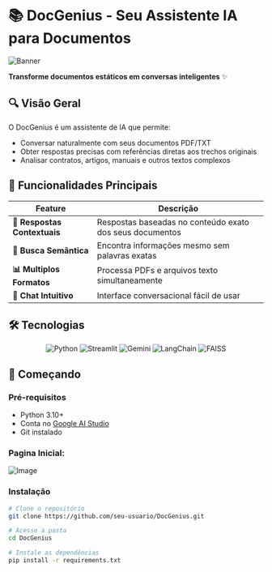 # 📚 DocGenius - Seu Assistente IA para Documentos

![Banner](https://via.placeholder.com/800x300?text=DocGenius+Analyze+PDFs+with+AI)

**Transforme documentos estáticos em conversas inteligentes** ✨

## 🔍 Visão Geral
O DocGenius é um assistente de IA que permite:
- Conversar naturalmente com seus documentos PDF/TXT
- Obter respostas precisas com referências diretas aos trechos originais
- Analisar contratos, artigos, manuais e outros textos complexos

## 🎯 Funcionalidades Principais
| Feature | Descrição |
|---------|-----------|
| **📌 Respostas Contextuais** | Respostas baseadas no conteúdo exato dos seus documentos |
| **🔎 Busca Semântica** | Encontra informações mesmo sem palavras exatas |
| **📊 Multiplos Formatos** | Processa PDFs e arquivos texto simultaneamente |
| **💬 Chat Intuitivo** | Interface conversacional fácil de usar |

## 🛠️ Tecnologias
<div align="center">
  
![Python](https://img.shields.io/badge/Python-3.10+-blue?logo=python)
![Streamlit](https://img.shields.io/badge/Streamlit-FF4B4B?logo=streamlit)
![Gemini](https://img.shields.io/badge/Google_Gemini-4285F4?logo=google)
![LangChain](https://img.shields.io/badge/LangChain-00AC47?logo=langchain)
![FAISS](https://img.shields.io/badge/FAISS-Vector_Search-FF6D00?logo=facebook)

</div>

## 🚀 Começando

### Pré-requisitos
- Python 3.10+
- Conta no [Google AI Studio](https://ai.google.dev/)
- Git instalado
### Pagina Inicial:
![Image](https://github.com/user-attachments/assets/dc25b743-f378-4fcf-8ce7-5e8797c6a44d)


### Instalação
```bash
# Clone o repositório
git clone https://github.com/seu-usuario/DocGenius.git

# Acesse a pasta
cd DocGenius

# Instale as dependências
pip install -r requirements.txt
